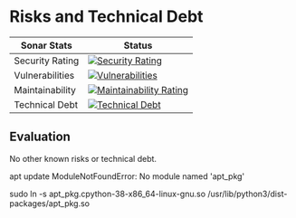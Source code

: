 # Risks and Technical Debt

| Sonar Stats     | Status    |
| --------------- | --------- |
| Security Rating | [![Security Rating](https://sonar.elhub.cloud/api/project_badges/measure?project=no.elhub.common%3Acommon-build-configuration&metric=security_rating)](https://sonar.elhub.cloud/dashboard?id=no.elhub.tools%3Adev-tools) |
| Vulnerabilities | [![Vulnerabilities](https://sonar.elhub.cloud/api/project_badges/measure?project=no.elhub.common%3Acommon-build-configuration&metric=vulnerabilities)](https://sonar.elhub.cloud/dashboard?id=no.elhub.tools%3Adev-tools) |
| Maintainability | [![Maintainability Rating](https://sonar.elhub.cloud/api/project_badges/measure?project=no.elhub.common%3Acommon-build-configuration&metric=sqale_rating)](https://sonar.elhub.cloud/dashboard?id=no.elhub.tools%3Adev-tools) |
| Technical Debt  | [![Technical Debt](https://sonar.elhub.cloud/api/project_badges/measure?project=no.elhub.common%3Acommon-build-configuration&metric=sqale_index)](https://sonar.elhub.cloud/dashboard?id=no.elhub.tools%3Adev-tools) |

## Evaluation

No other known risks or technical debt.


apt update
ModuleNotFoundError: No module named 'apt_pkg'

sudo ln -s apt_pkg.cpython-38-x86_64-linux-gnu.so /usr/lib/python3/dist-packages/apt_pkg.so
